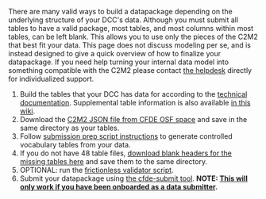 There are many valid ways to build a datapackage depending on the underlying structure of your DCC's data. Although you must submit all tables to have a valid package, most tables, and most columns within most tables, can be left blank. This allows you to use only the pieces of the C2M2 that best fit your data. This page does not discuss modeling per se, and is instead designed to give a quick overview of how to finalize your datapackage. If you need help turning your internal data model into something compatible with the C2M2 please contact [the helpdesk](support@cfde.atlassian.net) directly for individualized support.


1. Build the tables that your DCC has data for according to the [technical documentation](https://docs.nih-cfde.org/). Supplemental table information is also available [in this wiki](./C2M2-Table-Summary).
2. Download the [C2M2 JSON file from CFDE OSF space](https://osf.io/c63aw/) and save in the same directory as your tables.
3. Follow [submission prep script instructions](https://github.com/nih-cfde/published-documentation/wiki/submission-prep-script) to generate controlled vocabulary tables from your data.
4. If you do not have 48 table files, [download blank headers for the missing tables here](https://osf.io/3tzqu/) and save them to the same directory.
5. OPTIONAL: run the [frictionless validator script](./Quickstart#optional-frictionless).
6. Submit your datapackage using [the cfde-submit tool](./Quickstart#cfde-submit). **NOTE: [This will only work if you have been onboarded as a data submitter](./Onboarding-to-the-CFDE-Portal-Submission-System).**